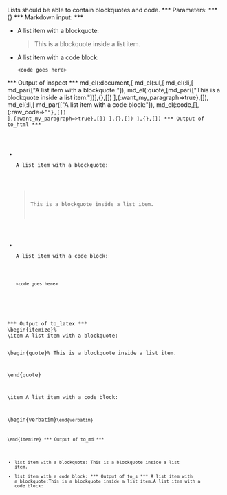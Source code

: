 Lists should be able to contain blockquotes and code.
*** Parameters: ***
{}
*** Markdown input: ***
*   A list item with a blockquote:

    > This is a blockquote
    > inside a list item.

*   A list item with a code block:

        <code goes here>
*** Output of inspect ***
md_el(:document,[
	md_el(:ul,[
		md_el(:li,[
			md_par(["A list item with a blockquote:"]),
			md_el(:quote,[md_par(["This is a blockquote inside a list item."])],{},[])
		],{:want_my_paragraph=>true},[]),
		md_el(:li,[
			md_par(["A list item with a code block:"]),
			md_el(:code,[],{:raw_code=>"<code goes here>"},[])
		],{:want_my_paragraph=>true},[])
	],{},[])
],{},[])
*** Output of to_html ***
<ul>
<li>
<p>A list item with a blockquote:</p>

<blockquote>
<p>This is a blockquote inside a list item.</p>
</blockquote>
</li>

<li>
<p>A list item with a code block:</p>

<pre><code>&lt;code goes here&gt;</code></pre>
</li>
</ul>
*** Output of to_latex ***
\begin{itemize}%
\item A list item with a blockquote:

\begin{quote}%
This is a blockquote inside a list item.


\end{quote}

\item A list item with a code block:

\begin{verbatim}<code goes here>\end{verbatim}


\end{itemize}
*** Output of to_md ***
- list item with a blockquote:
This is a blockquote inside a list
item.
- list item with a code block:
*** Output of to_s ***
A list item with a blockquote:This is a blockquote inside a list item.A list item with a code block:
